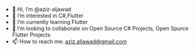 - 👋 Hi, I’m @aziz-aljawad
- 👀 I’m interested in C#,Flutter
- 🌱 I’m currently learning Flutter
- 💞️ I’m looking to collaborate on Open Source C# Projects, Open Spurce Flutter Projects
- 📫 How to reach me: aziz.aljawad@gmail.com

<!---
aziz-aljawad/aziz-aljawad is a ✨ special ✨ repository because its `README.md` (this file) appears on your GitHub profile.
You can click the Preview link to take a look at your changes.
--->
